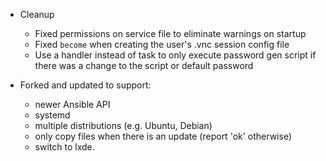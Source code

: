 
* Cleanup
   * Fixed permissions on service file to eliminate warnings on startup
   * Fixed `become` when creating the user's .vnc session config file
   * Use a handler instead of task to only execute password gen script if there was a change to the script or default password 

* Forked and updated to support:
    * newer Ansible API
    * systemd
    * multiple distributions (e.g. Ubuntu, Debian)
    * only copy files when there is an update (report 'ok' otherwise)
    * switch to lxde.
